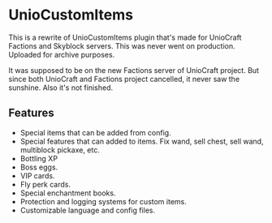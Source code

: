 # UnioCustomItems
This is a rewrite of UnioCustomItems plugin that's made for UnioCraft Factions and Skyblock servers. This was never went on production. Uploaded for archive purposes.

It was supposed to be on the new Factions server of UnioCraft project. But since both UnioCraft and Factions project cancelled, it never saw the sunshine. Also it's not finished.

## Features
- Special items that can be added from config.
- Special features that can added to items. Fix wand, sell chest, sell wand, multiblock pickaxe, etc.
- Bottling XP
- Boss eggs.
- VIP cards.
- Fly perk cards.
- Special enchantment books.
- Protection and logging systems for custom items.
- Customizable language and config files.
